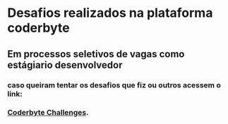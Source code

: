 # Desafios realizados na plataforma coderbyte

## Em processos seletivos de vagas como estágiario desenvolvedor

### caso queiram tentar os desafios que fiz ou outros acessem o link:

### [Coderbyte Challenges](https://coderbyte.com/challenges#).